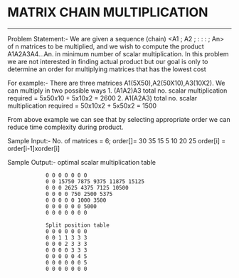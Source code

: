 # MATRIX CHAIN MULTIPLICATION
---------------------------

Problem Statement:- 
We are given a sequence (chain) <A1 ; A2 ; : : : ; An> of n matrices to be multiplied, and we wish to compute the product A1A2A3A4...An. in minimum number of scalar multiplication. In this problem we are not interested in finding actual product but our goal is only to determine an order for multiplying matrices that has the lowest cost

For example:- There are three matrices A1(5X50),A2(50X10),A3(10X2). We can multiply in two possible ways
			  1. (A1A2)A3 
			  	 total no. scalar multiplication required = 5x50x10 + 5x10x2 = 2600
			  2. A1(A2A3)
			  	 total no. scalar multiplication required = 50x10x2 + 5x50x2 = 1500

From above example we can see that by selecting appropriate order we can reduce time complexity  during product.

Sample Input:- No. of matrices = 6; order[]= 30 35 15 5 10 20 25
				order[i] = order[i-1]xorder[i]

Sample Output:- optimal scalar multiplication table
				
				0 0 0 0 0 0 0 
				0 0 15750 7875 9375 11875 15125
				0 0 0 2625 4375 7125 10500 
				0 0 0 0 750 2500 5375 
				0 0 0 0 0 1000 3500 
				0 0 0 0 0 0 5000 
				0 0 0 0 0 0 0 

				Split position table
				0 0 0 0 0 0 0 
				0 0 1 1 3 3 3 
				0 0 0 2 3 3 3 
				0 0 0 0 3 3 3 
				0 0 0 0 0 4 5 
				0 0 0 0 0 0 5 
				0 0 0 0 0 0 0 

